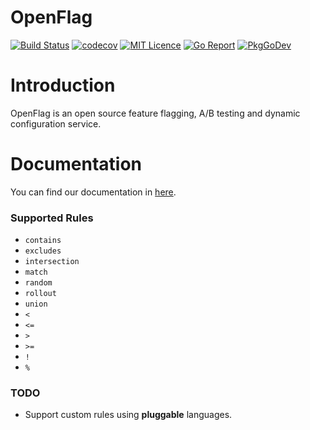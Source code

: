 # OpenFlag

[![Build Status][1]][2]
[![codecov][3]][4]
[![MIT Licence][5]][6]
[![Go Report][7]][8]
[![PkgGoDev][9]][10]

# Introduction

OpenFlag is an open source feature flagging, A/B testing and dynamic configuration service.

# Documentation

You can find our documentation in <a href="https://openflag.github.io">here</a>.

### Supported Rules

* `contains`
* `excludes`
* `intersection`
* `match`
* `random`
* `rollout`
* `union`
* `<`
* `<=`
* `>`
* `>=`
* `!`
* `%`

### TODO

* Support custom rules using **pluggable** languages.

[1]: https://img.shields.io/drone/build/OpenFlag/OpenFlag.svg?style=flat-square&logo=drone
[2]: https://cloud.drone.io/OpenFlag/OpenFlag
[3]: https://img.shields.io/codecov/c/gh/OpenFlag/OpenFlag?logo=codecov&style=flat-square
[4]: https://codecov.io/gh/OpenFlag/OpenFlag
[5]: https://img.shields.io/github/license/OpenFlag/OpenFlag?style=flat-square
[6]: https://opensource.org/licenses/mit-license.php
[7]: https://goreportcard.com/badge/github.com/OpenFlag/OpenFlag?style=flat-square
[8]: https://goreportcard.com/report/github.com/OpenFlag/OpenFlag
[9]: https://pkg.go.dev/badge/github.com/OpenFlag/OpenFlag
[10]: https://pkg.go.dev/github.com/OpenFlag/OpenFlag
